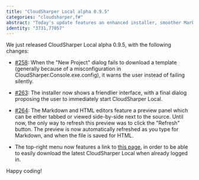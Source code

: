 ```yaml
---
title: "CloudSharper Local alpha 0.9.5"
categories: "cloudsharper,f#"
abstract: "Today's update features an enhanced installer, smoother Markdown and HTML editing, and some more bug fixes."
identity: "3731,77057"
---
```

We just released CloudSharper Local alpha 0.9.5, with the following changes:

 * [#258](https://bitbucket.org/IntelliFactory/cloudsharper/issue/258/new-project-fails-to-create-a-project-but): When the "New Project" dialog fails to download a template (generally because of a misconfiguration in CloudSharper.Console.exe.config), it warns the user instead of failing silently.

 * [#263](https://bitbucket.org/IntelliFactory/cloudsharper/issue/263/installer-exiting): The installer now shows a friendlier interface, with a final dialog proposing the user to immediately start CloudSharper Local.
 
 * [#264](https://bitbucket.org/IntelliFactory/cloudsharper/issue/264/automatically-refresh-tabbed-document-on): The Markdown and HTML editors feature a preview panel which can be either tabbed or viewed side-by-side next to the source. Until now, the only way to refresh this preview was to click the "Refresh" button. The preview is now automatically refreshed as you type for Markdown, and when the file is saved for HTML.
 
 * The top-right menu now features a link to [this page](http://cloudsharper.com/home), in order to be able to easily download the latest CloudSharper Local when already logged in.

Happy coding!
